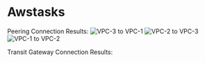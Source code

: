 # Awstasks
Peering Connection Results:
![VPC-3 to VPC-1](https://github.com/user-attachments/assets/27a85b27-7c13-4216-aae2-c15d00c66feb)
![VPC-2 to VPC-3](https://github.com/user-attachments/assets/323e1120-bc3e-4f4a-8b9b-e445178cdeac)
![VPC-1 to VPC-2](https://github.com/user-attachments/assets/ea21e821-c177-4f41-8da9-cc0c182d85a3)

Transit Gateway Connection Results:
